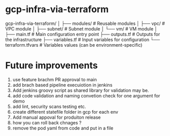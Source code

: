 # gcp-infra-via-terraform
gcp-infra-via-terraform/
│
├── modules/                   # Reusable modules
│   ├── vpc/                   # VPC module
│   ├── subnet/                # Subnet module
│   └── vm/                    # VM module
│
├── main.tf                    # Main configuration entry point
├── outputs.tf                 # Outputs for the infrastructure
├── variables.tf               # Input variables for configuration
└── terraform.tfvars           # Variables values (can be environment-specific)


# Future improvements
1. use feature brachm PR approval to main
1. add brach based pipeline execuiotion in jenkins
2. Add jenkins groovy script as shared library for validation may be.
2. add code validation and naming convetion check for one argument for demo
3. add lint, security scans testing etc.
4. create different statefile folder in gcp for each env
5. Add manual appoval for produiton release
6. how you can roll back chnages ?
7. remove the pod yaml from code and put in a file